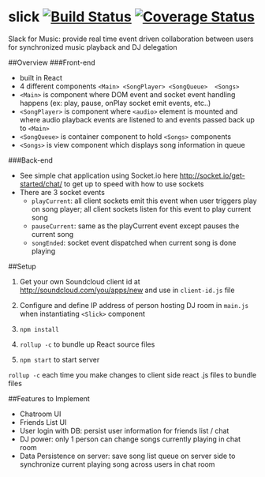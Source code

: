 # slick [![Build Status](https://travis-ci.org/cs-slick/slick.svg?branch=master)](https://travis-ci.org/cs-slick/slick) [![Coverage Status](https://coveralls.io/repos/github/cs-slick/slick/badge.svg?branch=master)](https://coveralls.io/github/cs-slick/slick?branch=master)
Slack for Music: provide real time event driven collaboration between users for synchronized music playback and DJ delegation

##Overview
###Front-end
- built in React
- 4 different components 
``<Main>
      <SongPlayer>
      <SongQueue> 
          <Songs>
``
- ``<Main>`` is component where DOM event and socket event handling happens (ex: play, pause, onPlay socket emit events, etc..)
- ``<SongPlayer>`` is component where ``<audio>`` element is mounted and where audio playback events are listened to and events passed back up to ``<Main>``
- ``<SongQueue>`` is container component to hold ``<Songs>`` components
- ``<Songs>`` is view component which displays song information in queue

###Back-end
- See simple chat application using Socket.io here http://socket.io/get-started/chat/ to get up to speed with how to use sockets
- There are 3 socket events
  - ``playCurrent``: all client sockets emit this event when user triggers play on song player; all client sockets listen for this event to play current song
  - ``pauseCurrent``:  same as the playCurrent event except pauses the current song
  - ``songEnded``: socket event dispatched when current song is done playing

##Setup
1. Get your own Soundcloud client id at http://soundcloud.com/you/apps/new and use in ``client-id.js`` file
2. Configure and define IP address of person hosting DJ room in ``main.js`` when instantiating ``<Slick>`` component 

3. ``npm install``
4. ``rollup -c`` to bundle up React source files
5. ``npm start`` to start server

``rollup -c`` each time you make changes to client side react .js files to bundle  files

##Features to Implement
- Chatroom UI
- Friends List UI 
- User login with DB:  persist user information for friends list / chat
- DJ power: only 1 person can change songs currently playing in chat room
- Data Persistence on server:  save song list queue on server side to synchronize current playing song across users in chat room
